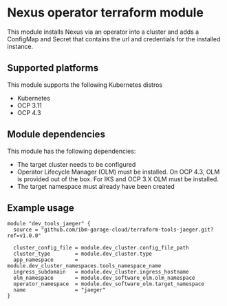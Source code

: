 # Nexus operator terraform module

This module installs Nexus via an operator into a cluster and adds a ConfigMap and
Secret that contains the url and credentials for the installed instance.

## Supported platforms

This module supports the following Kubernetes distros

- Kubernetes
- OCP 3.11
- OCP 4.3

## Module dependencies

This module has the following dependencies:

- The target cluster needs to be configured
- Operator Lifecycle Manager (OLM) must be installed. On OCP 4.3, OLM is provided out
of the box. For IKS and OCP 3.X OLM must be installed.
- The target namespace must already have been created


## Example usage

```hcl-terraform
module "dev_tools_jaeger" {
  source = "github.com/ibm-garage-cloud/terraform-tools-jaeger.git?ref=v1.0.0"

  cluster_config_file = module.dev_cluster.config_file_path
  cluster_type        = module.dev_cluster.type
  app_namespace       = module.dev_cluster_namespaces.tools_namespace_name
  ingress_subdomain   = module.dev_cluster.ingress_hostname
  olm_namespace       = module.dev_software_olm.olm_namespace
  operator_namespace  = module.dev_software_olm.target_namespace
  name                = "jaeger"
}
```
